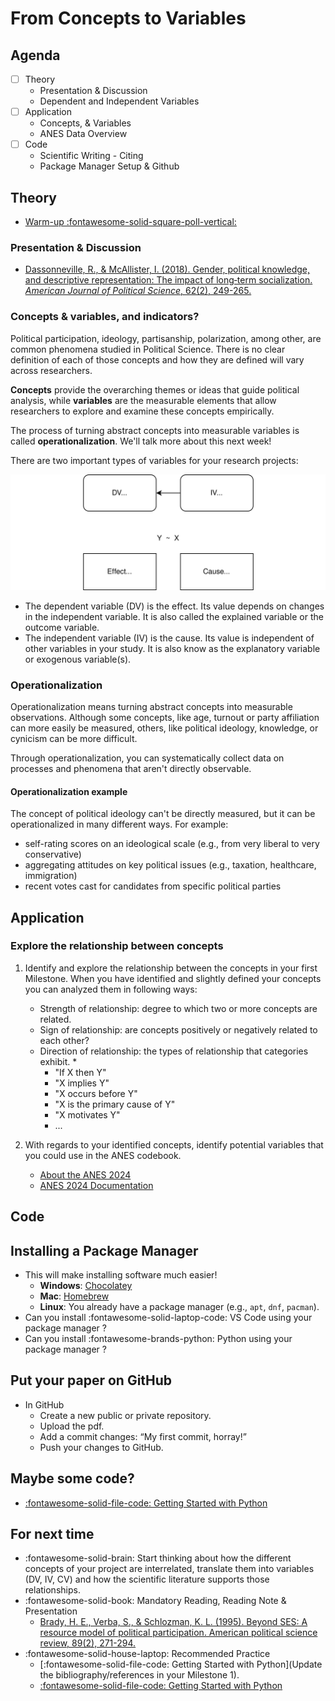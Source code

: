 # From Concepts to Variables

## Agenda
- [ ] Theory
    - Presentation & Discussion
    - Dependent and Independent Variables
- [ ] Application
    - Concepts, & Variables
    - ANES Data Overview
- [ ] Code 
    - Scientific Writing - Citing 
    - Package Manager Setup & Github

## Theory

- [Warm-up :fontawesome-solid-square-poll-vertical:](https://app.wooclap.com/events/OHTNXA/)

### Presentation & Discussion
- [Dassonneville, R., & McAllister, I. (2018). Gender, political knowledge, and descriptive representation: The impact of long‐term socialization. *American Journal of Political Science*, 62(2), 249-265.](https://onlinelibrary.wiley.com/doi/full/10.1111/ajps.12353?casa_token=tlAw257HPaYAAAAA%3AS1xclhUDJ-Fp7qYb9qCVW_WRBb8lMltfTKpC8UTPSosAovXYGDF2HE75gmHNUFjF528w2K-l7pX0WVk)

### Concepts & variables, and indicators?

Political participation, ideology, partisanship, polarization, among other, are common phenomena studied in Political Science. 
There is no clear definition of each of those concepts and how they are defined will vary across researchers.

**Concepts** provide the overarching themes or ideas that guide political analysis, while **variables** are the measurable elements that allow researchers to explore and examine these concepts empirically.

The process of turning abstract concepts into measurable variables is called **operationalization**. We'll talk more about this next week!

There are two important types of variables for your research projects: 

![Variables](../images/variables-iv-dv.svg)

- The dependent variable (DV) is the effect. Its value depends on changes in the independent variable. It is also called the explained variable or the outcome variable.
- The independent variable (IV) is the cause. Its value is independent of other variables in your study. It is also know as the explanatory variable or exogenous variable(s).

### Operationalization
Operationalization means turning abstract concepts into measurable observations. Although some concepts, like age, turnout or party affiliation can more easily be measured, others, like political ideology, knowledge, or cynicism can be more difficult.

Through operationalization, you can systematically collect data on processes and phenomena that aren't directly observable.

#### Operationalization example

The concept of political ideology can't be directly measured, but it can be operationalized in many different ways. For example:

- self-rating scores on an ideological scale (e.g., from very liberal to very conservative)
- aggregating attitudes on key political issues (e.g., taxation, healthcare, immigration)
- recent votes cast for candidates from specific political parties

## Application

### Explore the relationship between concepts

1. Identify and explore the relationship between the concepts in your first Milestone.  When you have identified and slightly defined your concepts you can analyzed them in following ways:
    - Strength of relationship: degree to which two or more concepts are related.
    - Sign of relationship: are concepts positively or negatively related to each other?
    - Direction of relationship: the types of relationship that categories exhibit. *
        - "If X then Y"
        - "X implies Y"
        - "X occurs before Y"
        - "X is the primary cause of Y"
        - "X motivates Y"
        - ...

2. With regards to your identified concepts, identify potential variables that you could use in the ANES codebook.
    - [About the ANES 2024](https://electionstudies.org/data-center/2024-time-series-study/)
    - [ANES 2024 Documentation](https://sda.berkeley.edu/sdaweb/docs/anes2024prelim/DOC/hcbk.htm)

## Code


## Installing a Package Manager
- This will make installing software much easier!
    - **Windows**: [Chocolatey](https://chocolatey.org/install)  
    - **Mac**: [Homebrew](https://brew.sh/)  
    - **Linux**: You already have a package manager (e.g., `apt`, `dnf`, `pacman`).  
- Can you install :fontawesome-solid-laptop-code: VS Code using your package manager ?
- Can you install :fontawesome-brands-python: Python using your package manager ?

## Put your paper on GitHub
- In GitHub 
  - Create a new public or private repository.
  - Upload the pdf.
  - Add a commit changes: “My first commit, horray!”
  - Push your changes to GitHub.

## Maybe some code?

- [:fontawesome-solid-file-code: Getting Started with Python](https://colab.research.google.com/github/mickaeltemporao/itds/blob/main/materials/01-getting-started.ipynb)


## For next time

<!-- - Identify how to measure your concepts and which variables from ANES you could use for your project. -->
- :fontawesome-solid-brain: Start thinking about how the different concepts of your project are interrelated, translate them into variables (DV, IV, CV) and how the scientific literature supports those relationships.
- :fontawesome-solid-book: Mandatory Reading, Reading Note & Presentation
    - [Brady, H. E., Verba, S., & Schlozman, K. L. (1995). Beyond SES: A resource model of political participation. American political science review, 89(2), 271-294.](https://www.cambridge.org/core/journals/american-political-science-review/article/beyond-ses-aresource-model-of-political-participation/CE74BA78807755F0A09E589D631EB03E)
- :fontawesome-solid-house-laptop: Recommended Practice
    - [:fontawesome-solid-file-code: Getting Started with Python](Update the bibliography/references in your Milestone 1).
    - [:fontawesome-solid-file-code: Getting Started with Python](https://colab.research.google.com/github/mickaeltemporao/itds/blob/main/materials/01-getting-started.ipynb)

